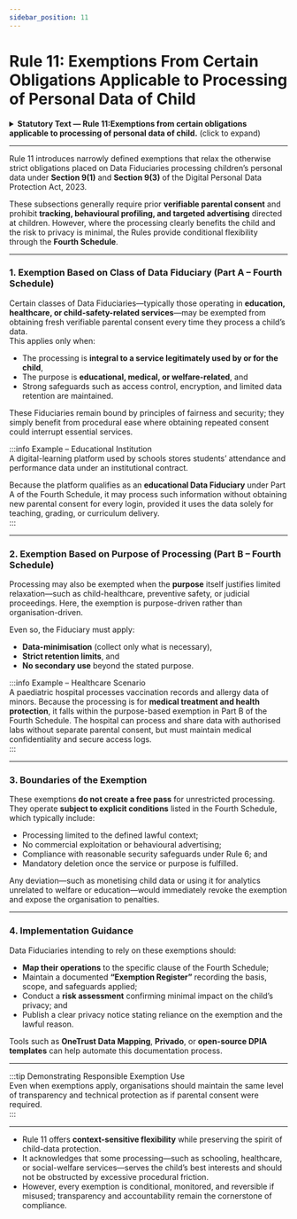 ```yaml
---
sidebar_position: 11
---
```


# Rule 11: Exemptions From Certain Obligations Applicable to Processing of Personal Data of Child

<details>
  <summary><strong>Statutory Text — Rule 11:Exemptions from certain obligations applicable to processing of personal data of child.</strong> (click to expand)</summary>

(1) The provisions of sub-sections (1) and (3) of section 9 of the Act shall not be applicable to processing of personal data of a child by such class of Data Fiduciaries as are specified in Part A of Fourth Schedule, subject to such conditions as are specified in the said Part.  

(2) The provisions of sub-sections (1) and (3) of section 9 of the Act shall not be applicable to processing of personal data of a child for such purposes as are specified in Part B of Fourth Schedule, subject to such conditions as are specified in the said Part.
</details>

---

Rule 11 introduces narrowly defined exemptions that relax the otherwise strict obligations placed on Data Fiduciaries processing children’s personal data under **Section 9(1)** and **Section 9(3)** of the Digital Personal Data Protection Act, 2023.  

These subsections generally require prior **verifiable parental consent** and prohibit **tracking, behavioural profiling, and targeted advertising** directed at children. However, where the processing clearly benefits the child and the risk to privacy is minimal, the Rules provide conditional flexibility through the **Fourth Schedule**.

---

### 1. Exemption Based on Class of Data Fiduciary (Part A – Fourth Schedule)

Certain classes of Data Fiduciaries—typically those operating in **education, healthcare, or child-safety-related services**—may be exempted from obtaining fresh verifiable parental consent every time they process a child’s data.  
This applies only when:
- The processing is **integral to a service legitimately used by or for the child**,  
- The purpose is **educational, medical, or welfare-related**, and  
- Strong safeguards such as access control, encryption, and limited data retention are maintained.

These Fiduciaries remain bound by principles of fairness and security; they simply benefit from procedural ease where obtaining repeated consent could interrupt essential services.

:::info Example – Educational Institution  
A digital-learning platform used by schools stores students’ attendance and performance data under an institutional contract.  

Because the platform qualifies as an **educational Data Fiduciary** under Part A of the Fourth Schedule, it may process such information without obtaining new parental consent for every login, provided it uses the data solely for teaching, grading, or curriculum delivery.  
:::

---

### 2. Exemption Based on Purpose of Processing (Part B – Fourth Schedule)

Processing may also be exempted when the **purpose** itself justifies limited relaxation—such as child-healthcare, preventive safety, or judicial proceedings. Here, the exemption is purpose-driven rather than organisation-driven.  

Even so, the Fiduciary must apply:
- **Data-minimisation** (collect only what is necessary),  
- **Strict retention limits**, and  
- **No secondary use** beyond the stated purpose.

:::info Example – Healthcare Scenario  
A paediatric hospital processes vaccination records and allergy data of minors. Because the processing is for **medical treatment and health protection**, it falls within the purpose-based exemption in Part B of the Fourth Schedule. The hospital can process and share data with authorised labs without separate parental consent, but must maintain medical confidentiality and secure access logs.  
:::

---

### 3. Boundaries of the Exemption

These exemptions **do not create a free pass** for unrestricted processing. They operate **subject to explicit conditions** listed in the Fourth Schedule, which typically include:
- Processing limited to the defined lawful context;  
- No commercial exploitation or behavioural advertising;  
- Compliance with reasonable security safeguards under Rule 6; and  
- Mandatory deletion once the service or purpose is fulfilled.

Any deviation—such as monetising child data or using it for analytics unrelated to welfare or education—would immediately revoke the exemption and expose the organisation to penalties.

---

### 4. Implementation Guidance  

Data Fiduciaries intending to rely on these exemptions should:  
- **Map their operations** to the specific clause of the Fourth Schedule;  
- Maintain a documented **“Exemption Register”** recording the basis, scope, and safeguards applied;  
- Conduct a **risk assessment** confirming minimal impact on the child’s privacy; and  
- Publish a clear privacy notice stating reliance on the exemption and the lawful reason.

Tools such as **OneTrust Data Mapping**, **Privado**, or **open-source DPIA templates** can help automate this documentation process.

---

:::tip Demonstrating Responsible Exemption Use  
Even when exemptions apply, organisations should maintain the same level of transparency and technical protection as if parental consent were required.   
:::

---

- Rule 11 offers **context-sensitive flexibility** while preserving the spirit of child-data protection.  
- It acknowledges that some processing—such as schooling, healthcare, or social-welfare services—serves the child’s best interests and should not be obstructed by excessive procedural friction.  
- However, every exemption is conditional, monitored, and reversible if misused; transparency and accountability remain the cornerstone of compliance.
